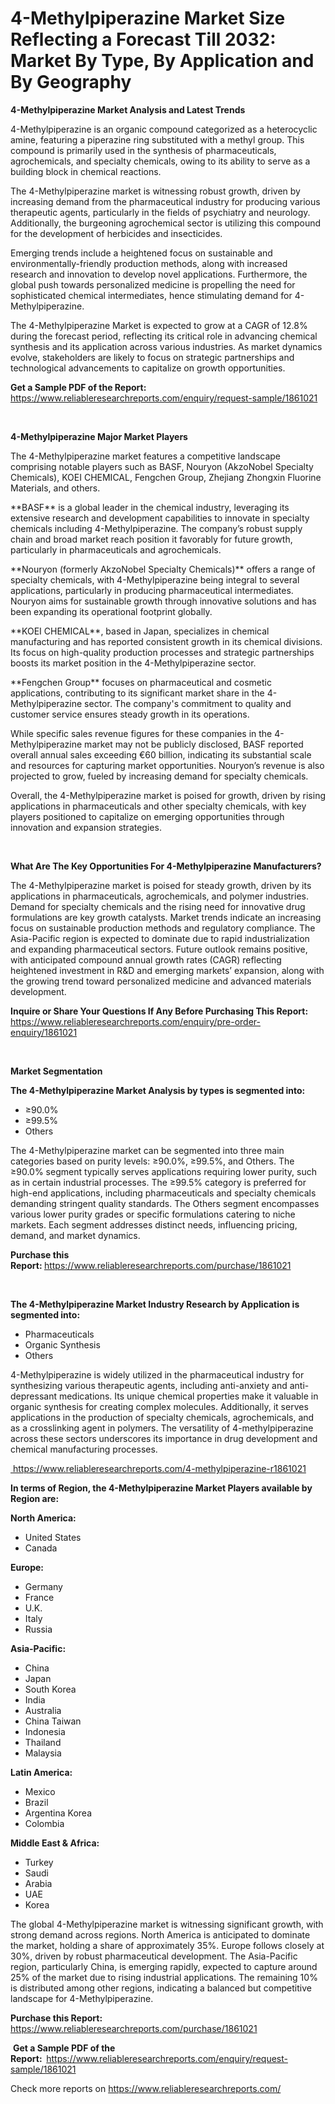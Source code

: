 <p><h1>4-Methylpiperazine Market Size Reflecting a Forecast Till 2032: Market By Type, By Application and By Geography</h1></p><p><strong>4-Methylpiperazine Market Analysis and Latest Trends</strong></p>
<p><p>4-Methylpiperazine is an organic compound categorized as a heterocyclic amine, featuring a piperazine ring substituted with a methyl group. This compound is primarily used in the synthesis of pharmaceuticals, agrochemicals, and specialty chemicals, owing to its ability to serve as a building block in chemical reactions.</p><p>The 4-Methylpiperazine market is witnessing robust growth, driven by increasing demand from the pharmaceutical industry for producing various therapeutic agents, particularly in the fields of psychiatry and neurology. Additionally, the burgeoning agrochemical sector is utilizing this compound for the development of herbicides and insecticides. </p><p>Emerging trends include a heightened focus on sustainable and environmentally-friendly production methods, along with increased research and innovation to develop novel applications. Furthermore, the global push towards personalized medicine is propelling the need for sophisticated chemical intermediates, hence stimulating demand for 4-Methylpiperazine.</p><p>The 4-Methylpiperazine Market is expected to grow at a CAGR of 12.8% during the forecast period, reflecting its critical role in advancing chemical synthesis and its application across various industries. As market dynamics evolve, stakeholders are likely to focus on strategic partnerships and technological advancements to capitalize on growth opportunities.</p></p>
<p><strong>Get a Sample PDF of the Report:&nbsp;</strong> <a href="https://www.reliableresearchreports.com/enquiry/request-sample/1861021?utm_campaign=2252&utm_medium=2&utm_source=Github&utm_content=ia&utm_term=03022025&utm_id=4-methylpiperazine">https://www.reliableresearchreports.com/enquiry/request-sample/1861021</a></p>
<p>&nbsp;</p>
<p><strong>4-Methylpiperazine Major Market Players</strong></p>
<p><p>The 4-Methylpiperazine market features a competitive landscape comprising notable players such as BASF, Nouryon (AkzoNobel Specialty Chemicals), KOEI CHEMICAL, Fengchen Group, Zhejiang Zhongxin Fluorine Materials, and others.</p><p>**BASF** is a global leader in the chemical industry, leveraging its extensive research and development capabilities to innovate in specialty chemicals including 4-Methylpiperazine. The company’s robust supply chain and broad market reach position it favorably for future growth, particularly in pharmaceuticals and agrochemicals.</p><p>**Nouryon (formerly AkzoNobel Specialty Chemicals)** offers a range of specialty chemicals, with 4-Methylpiperazine being integral to several applications, particularly in producing pharmaceutical intermediates. Nouryon aims for sustainable growth through innovative solutions and has been expanding its operational footprint globally.</p><p>**KOEI CHEMICAL**, based in Japan, specializes in chemical manufacturing and has reported consistent growth in its chemical divisions. Its focus on high-quality production processes and strategic partnerships boosts its market position in the 4-Methylpiperazine sector.</p><p>**Fengchen Group** focuses on pharmaceutical and cosmetic applications, contributing to its significant market share in the 4-Methylpiperazine sector. The company's commitment to quality and customer service ensures steady growth in its operations.</p><p>While specific sales revenue figures for these companies in the 4-Methylpiperazine market may not be publicly disclosed, BASF reported overall annual sales exceeding €60 billion, indicating its substantial scale and resources for capturing market opportunities. Nouryon’s revenue is also projected to grow, fueled by increasing demand for specialty chemicals.</p><p>Overall, the 4-Methylpiperazine market is poised for growth, driven by rising applications in pharmaceuticals and other specialty chemicals, with key players positioned to capitalize on emerging opportunities through innovation and expansion strategies.</p></p>
<p>&nbsp;</p>
<p><strong>What Are The Key Opportunities For 4-Methylpiperazine Manufacturers?</strong></p>
<p><p>The 4-Methylpiperazine market is poised for steady growth, driven by its applications in pharmaceuticals, agrochemicals, and polymer industries. Demand for specialty chemicals and the rising need for innovative drug formulations are key growth catalysts. Market trends indicate an increasing focus on sustainable production methods and regulatory compliance. The Asia-Pacific region is expected to dominate due to rapid industrialization and expanding pharmaceutical sectors. Future outlook remains positive, with anticipated compound annual growth rates (CAGR) reflecting heightened investment in R&D and emerging markets’ expansion, along with the growing trend toward personalized medicine and advanced materials development.</p></p>
<p><strong>Inquire or Share Your Questions If Any Before Purchasing This Report:</strong> <a href="https://www.reliableresearchreports.com/enquiry/pre-order-enquiry/1861021?utm_campaign=2252&utm_medium=2&utm_source=Github&utm_content=ia&utm_term=03022025&utm_id=4-methylpiperazine">https://www.reliableresearchreports.com/enquiry/pre-order-enquiry/1861021</a></p>
<p>&nbsp;</p>
<p><strong>Market Segmentation</strong></p>
<p><strong>The 4-Methylpiperazine Market Analysis by types is segmented into:</strong></p>
<p><ul><li>≥90.0%</li><li>≥99.5%</li><li>Others</li></ul></p>
<p><p>The 4-Methylpiperazine market can be segmented into three main categories based on purity levels: ≥90.0%, ≥99.5%, and Others. The ≥90.0% segment typically serves applications requiring lower purity, such as in certain industrial processes. The ≥99.5% category is preferred for high-end applications, including pharmaceuticals and specialty chemicals demanding stringent quality standards. The Others segment encompasses various lower purity grades or specific formulations catering to niche markets. Each segment addresses distinct needs, influencing pricing, demand, and market dynamics.</p></p>
<p><strong>Purchase this Report:&nbsp;</strong><a href="https://www.reliableresearchreports.com/purchase/1861021?utm_campaign=2252&utm_medium=2&utm_source=Github&utm_content=ia&utm_term=03022025&utm_id=4-methylpiperazine">https://www.reliableresearchreports.com/purchase/1861021</a></p>
<p>&nbsp;</p>
<p><strong>The 4-Methylpiperazine Market Industry Research by Application is segmented into:</strong></p>
<p><ul><li>Pharmaceuticals</li><li>Organic Synthesis</li><li>Others</li></ul></p>
<p><p>4-Methylpiperazine is widely utilized in the pharmaceutical industry for synthesizing various therapeutic agents, including anti-anxiety and anti-depressant medications. Its unique chemical properties make it valuable in organic synthesis for creating complex molecules. Additionally, it serves applications in the production of specialty chemicals, agrochemicals, and as a crosslinking agent in polymers. The versatility of 4-methylpiperazine across these sectors underscores its importance in drug development and chemical manufacturing processes.</p></p>
<p><a href="https://www.reliableresearchreports.com/4-methylpiperazine-r1861021?utm_campaign=2252&utm_medium=2&utm_source=Github&utm_content=ia&utm_term=03022025&utm_id=4-methylpiperazine">&nbsp;https://www.reliableresearchreports.com/4-methylpiperazine-r1861021</a></p>
<p><strong>In terms of Region, the 4-Methylpiperazine Market Players available by Region are:</strong></p>
<p>
    <p> <strong> North America: </strong>
        <ul>
            <li>United States</li>
            <li>Canada</li>
        </ul>
        </p> 
    <p> <strong> Europe: </strong>
        <ul>
            <li>Germany</li>
            <li>France</li>
            <li>U.K.</li>
            <li>Italy</li>
            <li>Russia</li>
        </ul>
        </p> 
    <p> <strong> Asia-Pacific: </strong>
        <ul>
            <li>China</li>
            <li>Japan</li>
            <li>South Korea</li>
            <li>India</li>
            <li>Australia</li>
            <li>China Taiwan</li>
            <li>Indonesia</li>
            <li>Thailand</li>
            <li>Malaysia</li>
        </ul>
        </p> 
    <p> <strong> Latin America: </strong>
        <ul>
            <li>Mexico</li>
            <li>Brazil</li>
            <li>Argentina Korea</li>
            <li>Colombia</li>
        </ul>
        </p> 
    <p> <strong> Middle East & Africa: </strong>
        <ul>
            <li>Turkey</li>
            <li>Saudi</li>
            <li>Arabia</li>
            <li>UAE</li>
            <li>Korea</li>
        </ul>
    </p>
    </p>
<p><p>The global 4-Methylpiperazine market is witnessing significant growth, with strong demand across regions. North America is anticipated to dominate the market, holding a share of approximately 35%. Europe follows closely at 30%, driven by robust pharmaceutical development. The Asia-Pacific region, particularly China, is emerging rapidly, expected to capture around 25% of the market due to rising industrial applications. The remaining 10% is distributed among other regions, indicating a balanced but competitive landscape for 4-Methylpiperazine.</p></p>
<p><strong>Purchase this Report: </strong><a href="https://www.reliableresearchreports.com/purchase/1861021?utm_campaign=2252&utm_medium=2&utm_source=Github&utm_content=ia&utm_term=03022025&utm_id=4-methylpiperazine">https://www.reliableresearchreports.com/purchase/1861021</a></p>
<p>&nbsp;<strong>Get a Sample PDF of the Report:&nbsp;&nbsp;</strong><a href="https://www.reliableresearchreports.com/enquiry/request-sample/1861021?utm_campaign=2252&utm_medium=2&utm_source=Github&utm_content=ia&utm_term=03022025&utm_id=4-methylpiperazine">https://www.reliableresearchreports.com/enquiry/request-sample/1861021</a></p>
<p><strong></strong></p>
<p>Check more reports on <a href="https://www.reliableresearchreports.com/?utm_campaign=2252&utm_medium=2&utm_source=Github&utm_content=ia&utm_term=03022025&utm_id=4-methylpiperazine">https://www.reliableresearchreports.com/</a></p>